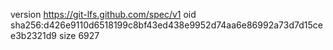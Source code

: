 version https://git-lfs.github.com/spec/v1
oid sha256:d426e9110d6518199c8bf43ed438e9952d74aa6e86992a73d7d15cee3b2321d9
size 6927
